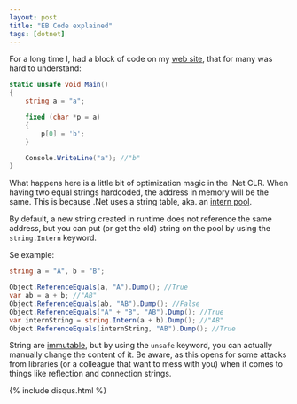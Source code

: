 ```yaml
---
layout: post
title: "EB Code explained"
tags: [dotnet]
---
```

For a long time I, had a block of code on my [web site](http://eurobear.net), that for many was hard to understand:

```csharp
static unsafe void Main()
{
    string a = "a";

    fixed (char *p = a)
    {
        p[0] = 'b';
    }

    Console.WriteLine("a"); //"b"
}
```

What happens here is a little bit of optimization magic in the .Net CLR.
When having two equal strings hardcoded, the address in memory will be the same.
This is because .Net uses a string table, aka. an [intern pool](https://msdn.microsoft.com/en-us/library/system.string.intern).

By default, a new string created in runtime does not reference the same address, but you can put (or get the old) string on the pool by using the <code>string.Intern</code> keyword.

Se example:

```csharp
string a = "A", b = "B";

Object.ReferenceEquals(a, "A").Dump(); //True
var ab = a + b; //"AB"
Object.ReferenceEquals(ab, "AB").Dump(); //False
Object.ReferenceEquals("A" + "B", "AB").Dump(); //True
var internString = string.Intern(a + b).Dump(); //"AB"
Object.ReferenceEquals(internString, "AB").Dump(); //True
```

String are [immutable](https://msdn.microsoft.com/en-us/library/ms228362.aspx), but by using the <code>unsafe</code> keyword, you can actually manually change the content of it.
Be aware, as this opens for some attacks from libraries (or a colleague that want to mess with you) when it comes to things like reflection and connection strings.

{% include disqus.html %}
